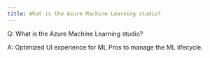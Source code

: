 ```yaml
---
title: What is the Azure Machine Learning studio?
---
```


Q: What is the Azure Machine Learning studio?

A: Optimized UI experience for ML Pros to manage the ML lifecycle.
